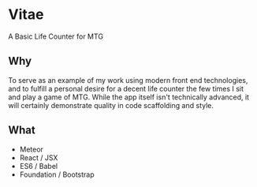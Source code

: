 # Vitae
A Basic Life Counter for MTG

## Why
To serve as an example of my work using modern front end technologies, and to
fulfill a personal desire for a decent life counter the few times I sit and
play a game of MTG. While the app itself isn't technically advanced, it will
certainly demonstrate quality in code scaffolding and style.

## What
* Meteor
* React / JSX
* ES6 / Babel
* Foundation / Bootstrap
